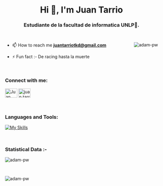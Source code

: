 <h1 align="center">Hi 👋, I'm Juan Tarrio</h1>
<h3 align="center">Estudiante de la facultad de informatica UNLP🌟.</h3>



<br>

<p><img align="right" src="https://github.com/Adam-pw/Adam-pw/blob/main/animation_500_kxa883sd.gif" alt="adam-pw" /></p>

- 📫 How to reach me **juantarriotkd@gmail.com**

- ⚡ Fun fact :- De racing hasta la muerte

<br>

<h3 align="left">Connect with me:</h3>
<p align="left">
  <a href="https://www.linkedin.com/in/juan-tarrio-370526333/" target="blank"><img align="center"
      src="https://raw.githubusercontent.com/rahuldkjain/github-profile-readme-generator/master/src/images/icons/Social/linked-in-alt.svg"
      alt="Juan Tarrio" height="30" width="40" /></a>
  <a href="https://www.instagram.com/juan.tarrio/" target="blank"><img align="center"
      src="https://raw.githubusercontent.com/rahuldkjain/github-profile-readme-generator/master/src/images/icons/Social/instagram.svg"
      alt="juan.tarrio" height="30" width="40" /></a>
</p>

<br>

<h3 align="left">Languages and Tools:</h3>

 <a href="https://skillicons.dev">
  <img src="https://skillicons.dev/icons?i=cs,js,css,django,py,react,ts,vscode" alt="My Skills" />
</a>

</p>


<br>

<h3>Statistical Data :-</h3>
<p><img align="center"
    src="https://github-readme-stats.vercel.app/api/top-langs?username=adam-pw&show_icons=true&locale=en&bg_color=0d1117&text_color=ffffff&layout=compact"
    alt="adam-pw" 
    bg_color=#808080/></p>

<br>


<p><img align="center" src="https://github-readme-streak-stats.herokuapp.com/?user=Adam-pw&theme=dark&background=0d1117&date_format=M%20j%5B%2C%20Y%5D" alt="adam-pw" /></p>
      
<p align="left"> <a href="https://twitter.com/" target="blank"><img
      src="https://img.shields.io/twitter/follow/?logo=twitter&style=for-the-badge" alt="" /></a> </p>
